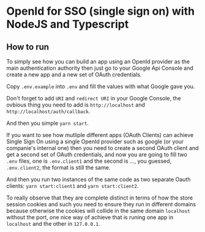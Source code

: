 # OpenId for SSO (single sign on) with NodeJS and Typescript


## How to run


To simply see how you can build an app using an OpenId provider
as the main authentication authority then just go to your Google Api Console
and create a new app and a new set of OAuth credentials.

Copy `.env.example` into `.env` and fill the values with what Google gave you.

Don't forget to add `URI` and `redirect URI` in your Google Console,
the ovbious thing you need to add is `http://localhost` and `http://localhost/auth/callback`.

And then you simple `yarn start`.


If you want to see how mutliple different apps (OAuth Clients) can achieve Single Sign On
using a single OpenId provider such as google (or your companie's internal one) then you need 
to create a second OAuth client and get a second set of OAuth credentials, and now you are going to fill
two `.env` files, one is `.env.client1` and the second is ..., you guessed, `.env.client2`, the format is still
the same.

And then you run two instances of the same code as two separate Oauth clients: `yarn start:client1` and `yarn start:client2`.

To really observe that they are complete distinct in terms of how the store session cookies and such you need
to ensure they run in different domains because otherwise the cookies will collide in the same domain `localhost` without
the port, one nice way of achieve that is runing one app in `localhost` and the other in `127.0.0.1`.
